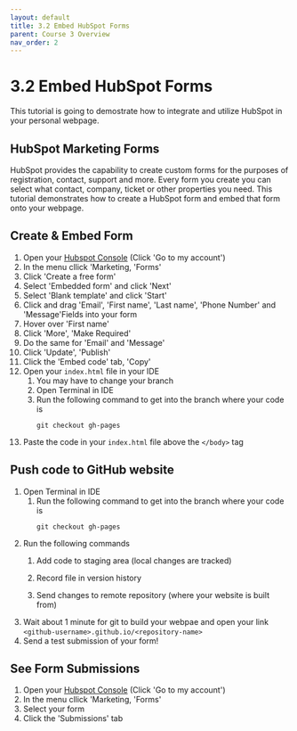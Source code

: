 ```yaml
---
layout: default
title: 3.2 Embed HubSpot Forms
parent: Course 3 Overview
nav_order: 2
---
```


# 3.2 Embed HubSpot Forms
This tutorial is going to demostrate how to integrate and utilize HubSpot in your personal webpage.

## HubSpot Marketing Forms
HubSpot provides the capability to create custom forms for the purposes of registration, contact, support and more. Every form you create you can select what contact, company, ticket or other properties you need. This tutorial demonstrates how to create a HubSpot form and embed that form onto your webpage. 

## Create & Embed Form
1. Open your [Hubspot Console](https://www.hubspot.com/) (Click 'Go to my account')
2. In the menu cllick 'Marketing, 'Forms'
3. Click 'Create a free form'
4. Select 'Embedded form' and click 'Next'
5. Select 'Blank template' and click 'Start'
6. Click and drag 'Email', 'First name', 'Last name', 'Phone Number' and 'Message'Fields into your form
7. Hover over 'First name' 
8. Click 'More', 'Make Required'
9. Do the same for 'Email' and 'Message'
10. Click 'Update', 'Publish'
11. Click the 'Embed code' tab, 'Copy'
12. Open your `index.html` file in your IDE
    1. You may have to change your branch
    2. Open Terminal in IDE
    3. Run the following command to get into the branch where your code is 
        ```
        git checkout gh-pages
        ```
13. Paste the code in your `index.html` file above the `</body>` tag

## Push code to GitHub website
1. Open Terminal in IDE
    1. Run the following command to get into the branch where your code is 
        ```
        git checkout gh-pages
        ```
2. Run the following commands
    1. Add code to staging area (local changes are tracked)

    2. Record file in version history
    3. Send changes to remote repository (where your website is built from)
3. Wait about 1 minute for git to build your webpae and open your link `<github-username>.github.io/<repository-name>`
4. Send a test submission of your form!

## See Form Submissions
1. Open your [Hubspot Console](https://www.hubspot.com/) (Click 'Go to my account')
2. In the menu cllick 'Marketing, 'Forms'
3. Select your form
4. Click the 'Submissions' tab